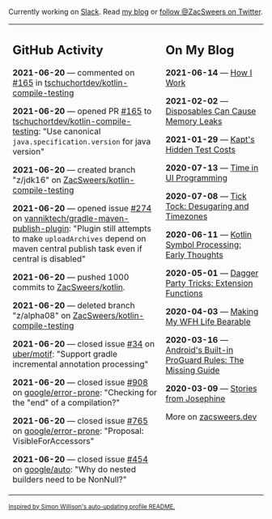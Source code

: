 Currently working on [Slack](https://slack.com/). Read [my blog](https://zacsweers.dev/) or [follow @ZacSweers on Twitter](https://twitter.com/ZacSweers).

<table><tr><td valign="top" width="60%">

## GitHub Activity
<!-- githubActivity starts -->
**2021-06-20** — commented on [#165](https://github.com/tschuchortdev/kotlin-compile-testing/pull/165#issuecomment-864628832) in [tschuchortdev/kotlin-compile-testing](https://api.github.com/repos/tschuchortdev/kotlin-compile-testing)

**2021-06-20** — opened PR [#165](https://api.github.com/repos/tschuchortdev/kotlin-compile-testing/pulls/165) to [tschuchortdev/kotlin-compile-testing](https://api.github.com/repos/tschuchortdev/kotlin-compile-testing): "Use canonical `java.specification.version` for java version"

**2021-06-20** — created branch "z/jdk16" on [ZacSweers/kotlin-compile-testing](https://api.github.com/repos/ZacSweers/kotlin-compile-testing)

**2021-06-20** — opened issue [#274](https://api.github.com/repos/vanniktech/gradle-maven-publish-plugin/issues/274) on [vanniktech/gradle-maven-publish-plugin](https://api.github.com/repos/vanniktech/gradle-maven-publish-plugin): "Plugin still attempts to make `uploadArchives` depend on maven central publish task even if central is disabled"

**2021-06-20** — pushed 1000 commits to [ZacSweers/kotlin](https://api.github.com/repos/ZacSweers/kotlin).

**2021-06-20** — deleted branch "z/alpha08" on [ZacSweers/kotlin-compile-testing](https://api.github.com/repos/ZacSweers/kotlin-compile-testing)

**2021-06-20** — closed issue [#34](https://api.github.com/repos/uber/motif/issues/34) on [uber/motif](https://api.github.com/repos/uber/motif): "Support gradle incremental annotation processing"

**2021-06-20** — closed issue [#908](https://api.github.com/repos/google/error-prone/issues/908) on [google/error-prone](https://api.github.com/repos/google/error-prone): "Checking for the "end" of a compilation?"

**2021-06-20** — closed issue [#765](https://api.github.com/repos/google/error-prone/issues/765) on [google/error-prone](https://api.github.com/repos/google/error-prone): "Proposal: VisibleForAccessors"

**2021-06-20** — closed issue [#454](https://api.github.com/repos/google/auto/issues/454) on [google/auto](https://api.github.com/repos/google/auto): "Why do nested builders need to be NonNull?"
<!-- githubActivity ends -->
</td><td valign="top" width="40%">

## On My Blog
<!-- blog starts -->
**2021-06-14** — [How I Work](https://www.zacsweers.dev/how-i-work/)

**2021-02-02** — [Disposables Can Cause Memory Leaks](https://www.zacsweers.dev/disposables-can-cause-memory-leaks/)

**2021-01-29** — [Kapt's Hidden Test Costs](https://www.zacsweers.dev/kapts-hidden-test-costs/)

**2020-07-13** — [Time in UI Programming](https://www.zacsweers.dev/time-in-ui/)

**2020-07-08** — [Tick Tock: Desugaring and Timezones](https://www.zacsweers.dev/ticktock-desugaring-timezones/)

**2020-06-11** — [Kotlin Symbol Processing: Early Thoughts](https://www.zacsweers.dev/kotlin-symbol-processor-early-thoughts/)

**2020-05-01** — [Dagger Party Tricks: Extension Functions](https://www.zacsweers.dev/dagger-party-tricks-extension-functions/)

**2020-04-03** — [Making My WFH Life Bearable](https://www.zacsweers.dev/making-wfh-life-bearable/)

**2020-03-16** — [Android's Built-in ProGuard Rules: The Missing Guide](https://www.zacsweers.dev/android-proguard-rules/)

**2020-03-09** — [Stories from Josephine](https://www.zacsweers.dev/stories-from-josephine/)
<!-- blog ends -->
More on [zacsweers.dev](https://zacsweers.dev/)
</td></tr></table>

<sub><a href="https://simonwillison.net/2020/Jul/10/self-updating-profile-readme/">Inspired by Simon Willison's auto-updating profile README.</a></sub>